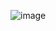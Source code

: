 ![image](https://github.com/chayansharma7/Design_Patterns/assets/61390152/6f19d5e8-fbe9-446e-92e7-1f71c5d1ba9c)
